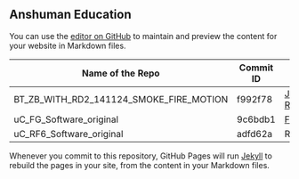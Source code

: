 ## Anshuman Education

You can use the [editor on GitHub](https://github.com/anshumaneducation/Releases/edit/gh-pages/index.md) to maintain and preview the content for your website in Markdown files.

| Name of the Repo | Commit ID      | Hex file       |
| --------------- | --------------- | --------------- |
| BT_ZB_WITH_RD2_141124_SMOKE_FIRE_MOTION |  f992f78  |  <a id="raw-url" href="https://raw.githubusercontent.com/anshumaneducation/Releases/gh-pages/files/JO101213-RD2_030614.hex">JO101213-RD2_030614.hex</a> |
| uC_FG_Software_original  | 9c6bdb1 | <a id="raw-url" href="https://raw.githubusercontent.com/anshumaneducation/Releases/gh-pages/files/FUNCTION_GEN.hex">FUNCTION_GEN.hex</a> |
| uC_RF6_Software_original   | adfd62a | Row 3 Column 3 |

Whenever you commit to this repository, GitHub Pages will run [Jekyll](https://jekyllrb.com/) to rebuild the pages in your site, from the content in your Markdown files.



